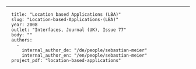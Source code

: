 ---
      title: "Location based Applications (LBA)"
      slug: "Location-based-Applications-(LBA)"
      year: 2008
      outlet: "Interfaces, Journal (UK), Issue 77"
      body: ""
      authors:
        - 
          internal_author_de: "/de/people/sebastian-meier"
          internal_author_en: "/en/people/sebastian-meier"
      project_pdf: "location-based-applications"
      